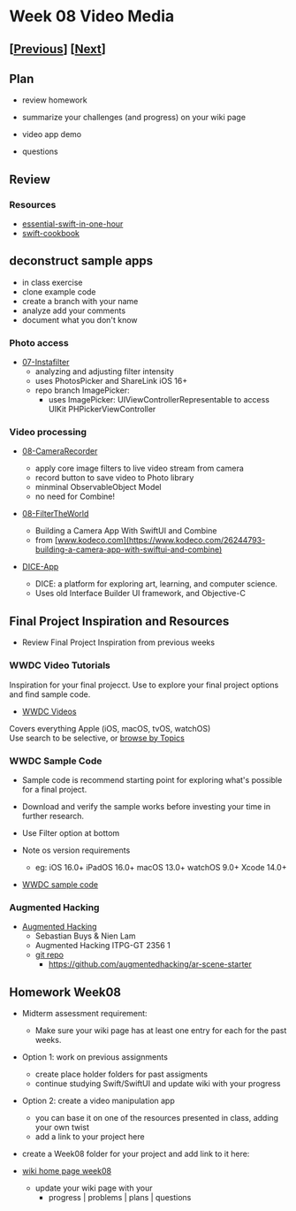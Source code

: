 # Week 08 Video Media

## [[Previous](./07_photo.md)] [[Next](./09_multi.md)]

## Plan

- review homework

- summarize your challenges (and progress) on your wiki page

- video app demo

- questions

<!-- - demo - app on device
  - [camera-app article](https://www.kodeco.com/26244793-building-a-camera-app-with-swiftui-and-combine)
    - [the code - FilterTheWorld.zip](https://koenig-media.raywenderlich.com/uploads/2021/10/FilterTheWorld.zip) -->

<!-- ### Review - slide show

- [04-Audio-State-Demo](https://github.com/molab-itp/04-Audio-State-Demo)
- [07-SlideShowDemo](https://github.com/molab-itp/07-SlideShowDemo)
- - reuse: combining audio with play/pause slide show
    -- branch: audio -->

## Review

### Resources

- [essential-swift-in-one-hour](https://www.hackingwithswift.com/articles/242/learn-essential-swift-in-one-hour)
- [swift-cookbook](https://www.kodeco.com/books/swift-cookbook/v1.0)

## deconstruct sample apps

- in class exercise
- clone example code
- create a branch with your name
- analyze add your comments
- document what you don't know

### Photo access

- [07-Instafilter](https://github.com/molab-itp/07-Instafilter)
  - analyzing and adjusting filter intensity
  - uses PhotosPicker and ShareLink iOS 16+
  - repo branch ImagePicker:
    - uses ImagePicker: UIViewControllerRepresentable to access UIKit PHPickerViewController

### Video processing

- [08-CameraRecorder](https://github.com/molab-itp/08-CameraRecorder)

  - apply core image filters to live video stream from camera
  - record button to save video to Photo library
  - minminal ObservableObject Model
  - no need for Combine!

- [08-FilterTheWorld](https://github.com/molab-itp/08-FilterTheWorld)

  - Building a Camera App With SwiftUI and Combine
  - from [www.kodeco.com](https://www.kodeco.com/26244793-building-a-camera-app-with-swiftui-and-combine)

- [DICE-App](https://github.com/molab-itp/99-DICE-App-Prep)
  - DICE: a platform for exploring art, learning, and computer science.
  - Uses old Interface Builder UI framework, and Objective-C

## Final Project Inspiration and Resources

- Review Final Project Inspiration from previous weeks

<!-- ### wwdcnotes.com

- [wwdcnotes.com](https://www.wwdcnotes.com/about/)
  - WWDC Notes is an open-source and community-driven effort to collect notes for all Apple's WWDC videos. -->

### WWDC Video Tutorials

Inspiration for your final projecct.
Use to explore your final project options and find sample code.

- [WWDC Videos](https://developer.apple.com/videos/all-videos)

Covers everything Apple (iOS, macOS, tvOS, watchOS)  
Use search to be selective, or [browse by Topics](https://developer.apple.com/videos/topics/)

### WWDC Sample Code

- Sample code is recommend starting point for exploring what's possible for a final project.
- Download and verify the sample works before investing your time in further research.
- Use Filter option at bottom

- Note os version requirements

  - eg: iOS 16.0+ iPadOS 16.0+ macOS 13.0+ watchOS 9.0+ Xcode 14.0+

- [WWDC sample code](https://developer.apple.com/documentation/samplecode/)

<!-- - [WWDC sample code 2023](https://developer.apple.com/sample-code/wwdc/2023/)
- [WWDC sample code 2022](https://developer.apple.com/sample-code/wwdc/2022/)
- [WWDC sample code 2021](https://developer.apple.com/sample-code/wwdc/2021/)
- [WWDC sample code 2020](https://developer.apple.com/sample-code/wwdc/2020/) -->

### Augmented Hacking

- [Augmented Hacking](https://electricsheepdream.notion.site/Augmented-Hacking-b5f033acc43e4820b081b57d211bf03a)
  - Sebastian Buys & Nien Lam
  - Augmented Hacking ITPG-GT 2356 1
  - [git repo](https://github.com/augmentedhacking)
    - https://github.com/augmentedhacking/ar-scene-starter
    <!-- - [swift-cookbook](https://www.kodeco.com/books/swift-cookbook/v1.0) -->

<!--
### Resources

- [Combine in Practice](https://developer.apple.com/videos/play/wwdc2019/721/)
  Combine: Apple's unified, declarative framework for processing values over time.

- [Replacing Foundation Timers with Timer Publishers](https://developer.apple.com/documentation/combine/replacing-foundation-timers-with-timer-publishers)
  Example of using Combine with Timers

- [Triggering events repeatedly using a timer](https://www.hackingwithswift.com/books/ios-swiftui/triggering-events-repeatedly-using-a-timer)

- [MVVM with Combine Tutorial for iOS](https://www.raywenderlich.com/4161005-mvvm-with-combine-tutorial-for-ios)
-->

<!--
### JSON saving and loading

- [07-ImageEditDemoJSON](https://github.com/molab-itp/07-ImageEditDemoJSON)
  - [use-codable-protocol-in-swift](https://www.kodeco.com/books/swift-cookbook/v1.0/chapters/4-use-codable-protocol-in-swift)
  - Generic functions in SaveLoadJSON.swift
  - Examine JSON file using Terminal App

  -->

## Homework Week08

- Midterm assessment requirement:

  - Make sure your wiki page has at least one entry for each for the past weeks.

- Option 1: work on previous assignments

  - create place holder folders for past assigments
  - continue studying Swift/SwiftUI and update wiki with your progress

- Option 2: create a video manipulation app

  - you can base it on one of the resources presented in class, adding your own twist
  - add a link to your project here

- create a Week08 folder for your project and add link to it here:

- [wiki home page week08](https://github.com/molab-itp/content-2025-09/wiki#week-08-homework)

  - update your wiki page with your
    - progress | problems | plans | questions
